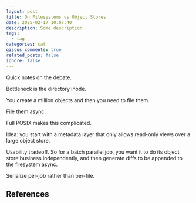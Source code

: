 ```yaml
---
layout: post
title: On Filesystems vs Object Stores
date: 2025-02-17 10:07:40
description: Some description
tags:
  - tag
categories: cat
giscus_comments: true
related_posts: false
ignore: false
---
```

Quick notes on the debate.

Bottleneck is the directory inode.

You create a million objects and then you need to file them.

File them async.

Full POSIX makes this complicated.

Idea: you start with a metadata layer that only allows read-only views over a large object store.

Usability tradeoff. So for a batch parallel job, you want it to do its object store business independently, and then generate diffs to be appended to the filesystem async.

Serialize per-job rather than per-file.

## References
[^1]: https://blog.glennklockwood.com/2025/02/llm-training-without-parallel-file.html
[^2]: ABC